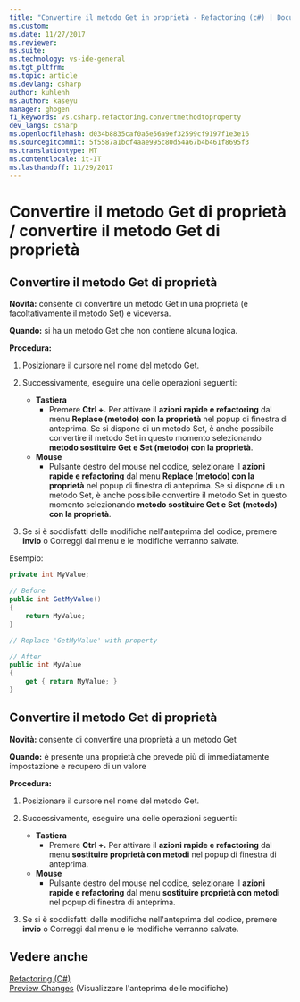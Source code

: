 ```yaml
---
title: "Convertire il metodo Get in proprietà - Refactoring (c#) | Documenti Microsoft"
ms.custom: 
ms.date: 11/27/2017
ms.reviewer: 
ms.suite: 
ms.technology: vs-ide-general
ms.tgt_pltfrm: 
ms.topic: article
ms.devlang: csharp
author: kuhlenh
ms.author: kaseyu
manager: ghogen
f1_keywords: vs.csharp.refactoring.convertmethodtoproperty
dev_langs: csharp
ms.openlocfilehash: d034b8835caf0a5e56a9ef32599cf9197f1e3e16
ms.sourcegitcommit: 5f5587a1bcf4aae995c80d54a67b4b461f8695f3
ms.translationtype: MT
ms.contentlocale: it-IT
ms.lasthandoff: 11/29/2017
---
```

# <a name="convert-get-method-to-property--convert-property-to-get-method"></a>Convertire il metodo Get di proprietà / convertire il metodo Get di proprietà
## <a name="convert-get-method-to-property"></a>Convertire il metodo Get di proprietà
**Novità:** consente di convertire un metodo Get in una proprietà (e facoltativamente il metodo Set) e viceversa.

**Quando:** si ha un metodo Get che non contiene alcuna logica.

**Procedura:**

1. Posizionare il cursore nel nome del metodo Get.

1. Successivamente, eseguire una delle operazioni seguenti:
   * **Tastiera**
     * Premere **Ctrl +.** Per attivare il **azioni rapide e refactoring** dal menu **Replace (metodo) con la proprietà** nel popup di finestra di anteprima. Se si dispone di un metodo Set, è anche possibile convertire il metodo Set in questo momento selezionando **metodo sostituire Get e Set (metodo) con la proprietà**.
   * **Mouse**
     * Pulsante destro del mouse nel codice, selezionare il **azioni rapide e refactoring** dal menu **Replace (metodo) con la proprietà** nel popup di finestra di anteprima. Se si dispone di un metodo Set, è anche possibile convertire il metodo Set in questo momento selezionando **metodo sostituire Get e Set (metodo) con la proprietà**.

1. Se si è soddisfatti delle modifiche nell'anteprima del codice, premere **invio** o Correggi dal menu e le modifiche verranno salvate.

Esempio:

```csharp
private int MyValue;

// Before
public int GetMyValue()
{
    return MyValue;
}

// Replace 'GetMyValue' with property

// After
public int MyValue
{
    get { return MyValue; }
}
```

## <a name="convert-property-to-get-method"></a>Convertire il metodo Get di proprietà
**Novità:** consente di convertire una proprietà a un metodo Get

**Quando:** è presente una proprietà che prevede più di immediatamente impostazione e recupero di un valore 

**Procedura:**

1. Posizionare il cursore nel nome del metodo Get.

1. Successivamente, eseguire una delle operazioni seguenti:
   * **Tastiera**
     * Premere **Ctrl +.** Per attivare il **azioni rapide e refactoring** dal menu **sostituire proprietà con metodi** nel popup di finestra di anteprima.
   * **Mouse**
     * Pulsante destro del mouse nel codice, selezionare il **azioni rapide e refactoring** dal menu **sostituire proprietà con metodi** nel popup di finestra di anteprima.

1. Se si è soddisfatti delle modifiche nell'anteprima del codice, premere **invio** o Correggi dal menu e le modifiche verranno salvate.

## <a name="see-also"></a>Vedere anche  
[Refactoring (C#)](../refactoring-csharp.md)  
[Preview Changes](../../ide/preview-changes.md) (Visualizzare l'anteprima delle modifiche)